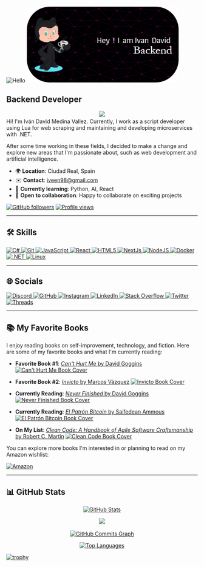 ![Hello](https://user-images.githubusercontent.com/18350557/176309783-0785949b-9127-417c-8b55-ab5a4333674e.gif)
![Header](./github-header-image.png)

## Backend Developer
<div id="header" align="center">
  <img src="https://i.giphy.com/media/v1.Y2lkPTc5MGI3NjExZGk2MHl4ZTcyamk0Y2JobGRnY3lucHQ0M295czAzcXF1d2s4djd0eiZlcD12MV9pbnRlcm5hbF9naWZfYnlfaWQmY3Q9Zw/kspVl6FzbdblOMKRmM/giphy.gif" width="auto"/>
</div>
Hi! I'm Iván David Medina Vallez. Currently, I work as a script developer using Lua for web scraping and maintaining and developing microservices with .NET.

After some time working in these fields, I decided to make a change and explore new areas that I'm passionate about, such as web development and artificial intelligence.

- 🌍 **Location**: Ciudad Real, Spain
- ✉️ **Contact**: [iveen98@gmail.com](mailto:iveen98@gmail.com)
- 🧠 **Currently learning**: Python, AI, React
- 🤝 **Open to collaboration**: Happy to collaborate on exciting projects

[![GitHub followers](https://img.shields.io/github/followers/IveenNet?logo=github&style=for-the-badge&color=64748b&labelColor=ffffff)](https://www.github.com/IveenNet)
[![Profile views](https://komarev.com/ghpvc/?username=IveenNet&color=blue)](https://github.com/IveenNet)

---

## 🛠️ Skills

<p align="left">
  <a href="https://docs.microsoft.com/en-us/dotnet/csharp/" target="_blank" rel="noreferrer">
    <img src="https://raw.githubusercontent.com/danielcranney/readme-generator/main/public/icons/skills/csharp-colored.svg" width="36" height="36" alt="C#" />
  </a>
  <a href="https://git-scm.com/" target="_blank" rel="noreferrer">
    <img src="https://raw.githubusercontent.com/danielcranney/readme-generator/main/public/icons/skills/git-colored.svg" width="36" height="36" alt="Git" />
  </a>
  <a href="https://developer.mozilla.org/en-US/docs/Web/JavaScript" target="_blank" rel="noreferrer">
    <img src="https://raw.githubusercontent.com/danielcranney/readme-generator/main/public/icons/skills/javascript-colored.svg" width="36" height="36" alt="JavaScript" />
  </a>
  <a href="https://reactjs.org/" target="_blank" rel="noreferrer">
    <img src="https://raw.githubusercontent.com/danielcranney/readme-generator/main/public/icons/skills/react-colored.svg" width="36" height="36" alt="React" />
  </a>
  <a href="https://developer.mozilla.org/en-US/docs/Glossary/HTML5" target="_blank" rel="noreferrer">
    <img src="https://raw.githubusercontent.com/danielcranney/readme-generator/main/public/icons/skills/html5-colored.svg" width="36" height="36" alt="HTML5" />
  </a>
  <a href="https://nextjs.org/docs" target="_blank" rel="noreferrer">
    <img src="https://raw.githubusercontent.com/danielcranney/readme-generator/main/public/icons/skills/nextjs-colored.svg" width="36" height="36" alt="NextJs" />
  </a>
  <a href="https://nodejs.org/en/" target="_blank" rel="noreferrer">
    <img src="https://raw.githubusercontent.com/danielcranney/readme-generator/main/public/icons/skills/nodejs-colored.svg" width="36" height="36" alt="NodeJS" />
  </a>
  <a href="https://www.docker.com/" target="_blank" rel="noreferrer">
    <img src="https://raw.githubusercontent.com/danielcranney/readme-generator/main/public/icons/skills/docker-colored.svg" width="36" height="36" alt="Docker" />
  </a>
  <a href="https://dotnet.microsoft.com/en-us/" target="_blank" rel="noreferrer">
    <img src="https://raw.githubusercontent.com/danielcranney/readme-generator/main/public/icons/skills/dot-net-colored.svg" width="36" height="36" alt=".NET" />
  </a>
  <a href="https://www.linux.org" target="_blank" rel="noreferrer">
    <img src="https://raw.githubusercontent.com/danielcranney/readme-generator/main/public/icons/skills/linux-colored.svg" width="36" height="36" alt="Linux" />
  </a>
</p>

---

## 🌐 Socials

<p align="left">
  <a href="https://discord.com/users/lafamilyrial" target="_blank" rel="noreferrer">
    <img src="https://raw.githubusercontent.com/danielcranney/readme-generator/main/public/icons/socials/discord.svg" width="32" height="32" alt="Discord" />
  </a>
  <a href="https://www.github.com/IveenNet" target="_blank" rel="noreferrer">
    <img src="https://raw.githubusercontent.com/danielcranney/readme-generator/main/public/icons/socials/github.svg" width="32" height="32" alt="GitHub" />
  </a>
  <a href="http://www.instagram.com/iveen__" target="_blank" rel="noreferrer">
    <img src="https://raw.githubusercontent.com/danielcranney/readme-generator/main/public/icons/socials/instagram.svg" width="32" height="32" alt="Instagram" />
  </a>
  <a href="https://www.linkedin.com/in/ivan-david-medina-vallez-656779154" target="_blank" rel="noreferrer">
    <img src="https://raw.githubusercontent.com/danielcranney/readme-generator/main/public/icons/socials/linkedin.svg" width="32" height="32" alt="LinkedIn" />
  </a>
  <a href="https://www.stackoverflow.com/users/239008/ivan-david-medina-vallez" target="_blank" rel="noreferrer">
    <img src="https://raw.githubusercontent.com/danielcranney/readme-generator/main/public/icons/socials/stackoverflow.svg" width="32" height="32" alt="Stack Overflow" />
  </a>
  <a href="https://www.x.com/iveen98" target="_blank" rel="noreferrer">
    <img src="https://raw.githubusercontent.com/danielcranney/readme-generator/main/public/icons/socials/twitter.svg" width="32" height="32" alt="Twitter" />
  </a>
  <a href="https://www.threads.net/@iveen__" target="_blank" rel="noreferrer">
    <img src="https://raw.githubusercontent.com/danielcranney/readme-generator/main/public/icons/socials/threads.svg" width="32" height="32" alt="Threads" />
  </a>
</p>

---

## 📚 My Favorite Books

I enjoy reading books on self-improvement, technology, and fiction. Here are some of my favorite books and what I'm currently reading:

- **Favorite Book #1**: [*Can't Hurt Me* by David Goggins](https://www.amazon.com/dp/1544512287)
  <a href="https://www.amazon.com/dp/1544512287" target="_blank">
    <img src="https://github.com/user-attachments/assets/44d8cbaf-d548-4c0f-9f61-339d5665ca6f" width="120px" alt="Can't Hurt Me Book Cover"/>
  </a>

- **Favorite Book #2**: [*Invicto* by Marcos Vázquez](https://www.amazon.com/dp/8491394772)
  <a href="https://www.amazon.com/dp/8491394772" target="_blank">
    <img src="https://github.com/user-attachments/assets/5d035f0a-2247-4c0b-917d-e99418776ff4" width="120px" alt="Invicto Book Cover"/>
  </a>

- **Currently Reading**: [*Never Finished* by David Goggins](https://www.amazon.com/dp/1544534078)
  <a href="https://www.amazon.com/dp/1544534078" target="_blank">
    <img src="https://github.com/user-attachments/assets/d8db0b5a-fc8a-4d39-add6-d0e947a81f8c" width="120px" alt="Never Finished Book Cover"/>
  </a>

- **Currently Reading**: [*El Patrón Bitcoin* by Saifedean Ammous](https://www.amazon.com/dp/607748153X)
  <a href="https://www.amazon.com/dp/607748153X" target="_blank">
    <img src="https://github.com/user-attachments/assets/1a3845de-bf8f-4069-adbe-3c9f01847f1d" width="120px" alt="El Patrón Bitcoin Book Cover"/>
  </a>

- **On My List**: [*Clean Code: A Handbook of Agile Software Craftsmanship* by Robert C. Martin](https://www.amazon.com/dp/0132350882)
  <a href="https://www.amazon.com/dp/0132350882" target="_blank">
    <img src="https://m.media-amazon.com/images/I/41SH-SvWPxL._SX258_BO1,204,203,200_.jpg" width="120px" alt="Clean Code Book Cover"/>
  </a>

You can explore more books I'm interested in or planning to read on my Amazon wishlist:

[![Amazon](https://img.shields.io/badge/Amazon-My_Book_List-orange?style=for-the-badge&logo=amazon)](https://www.amazon.es/hz/wishlist/ls/2E4MJ4SFSYK23/ref=nav_wishlist_lists_2)

---


## 📊 GitHub Stats

<p align="center">
  <a href="http://www.github.com/IveenNet">
    <img src="https://github-readme-stats.vercel.app/api?username=IveenNet&show_icons=true&count_private=true&title_color=ec4899&text_color=0f172a&icon_color=64748b&bg_color=ffffff&hide_border=true&show_icons=true" alt="GitHub Stats" />
  </a>
</p>

<p align="center">
  <a href="http://www.github.com/IveenNet">
    <img src="https://github-readme-streak-stats.herokuapp.com/?user=IveenNet&stroke=0f172a&background=ffffff&ring=ec4899&fire=ec4899&currStreakNum=0f172a&currStreakLabel=ec4899&sideNums=0f172a&sideLabels=0f172a&dates=0f172a&hide_border=true" />
  </a>
</p>

<p align="center">
  <a href="http://www.github.com/IveenNet">
    <img src="https://github-readme-activity-graph.cyclic.app/graph?username=IveenNet&bg_color=ffffff&color=0f172a&line=64748b&point=0f172a&area_color=ffffff&area=true&hide_border=true&custom_title=GitHub%20Commits%20Graph" alt="GitHub Commits Graph" />
  </a>
</p>

<p align="center">
  <a href="https://github.com/IveenNet">
    <img src="https://github-readme-stats.vercel.app/api/top-langs/?username=IveenNet&langs_count=10&title_color=ec4899&text_color=0f172a&icon_color=64748b&bg_color=ffffff&hide_border=true&locale=en&custom_title=Top%20%Languages" alt="Top Languages" />
  </a>
</p>

[![trophy](https://github-profile-trophy.vercel.app/?username=IveenNet&theme=dracula&column=8&margin-w=15)](https://github.com/ryo-ma/github-profile-trophy)



